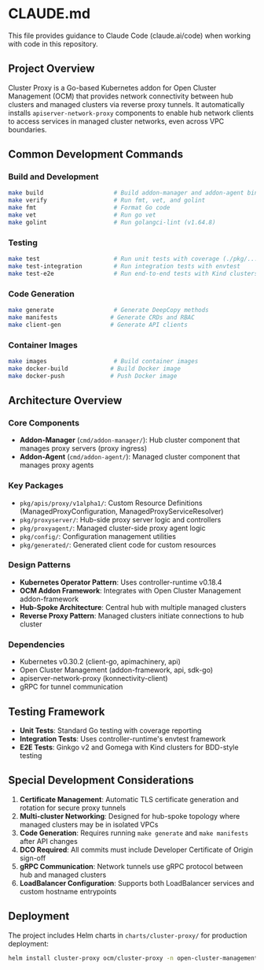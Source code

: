 # CLAUDE.md

This file provides guidance to Claude Code (claude.ai/code) when working with code in this repository.

## Project Overview

Cluster Proxy is a Go-based Kubernetes addon for Open Cluster Management (OCM) that provides network connectivity between hub clusters and managed clusters via reverse proxy tunnels. It automatically installs `apiserver-network-proxy` components to enable hub network clients to access services in managed cluster networks, even across VPC boundaries.

## Common Development Commands

### Build and Development
```bash
make build                    # Build addon-manager and addon-agent binaries
make verify                   # Run fmt, vet, and golint
make fmt                      # Format Go code
make vet                      # Run go vet
make golint                   # Run golangci-lint (v1.64.8)
```

### Testing
```bash
make test                     # Run unit tests with coverage (./pkg/...)
make test-integration         # Run integration tests with envtest
make test-e2e                 # Run end-to-end tests with Kind clusters
```

### Code Generation
```bash
make generate                 # Generate DeepCopy methods
make manifests               # Generate CRDs and RBAC
make client-gen              # Generate API clients
```

### Container Images
```bash
make images                   # Build container images
make docker-build            # Build Docker image
make docker-push             # Push Docker image
```

## Architecture Overview

### Core Components
- **Addon-Manager** (`cmd/addon-manager/`): Hub cluster component that manages proxy servers (proxy ingress)
- **Addon-Agent** (`cmd/addon-agent/`): Managed cluster component that manages proxy agents

### Key Packages
- `pkg/apis/proxy/v1alpha1/`: Custom Resource Definitions (ManagedProxyConfiguration, ManagedProxyServiceResolver)
- `pkg/proxyserver/`: Hub-side proxy server logic and controllers
- `pkg/proxyagent/`: Managed cluster-side proxy agent logic
- `pkg/config/`: Configuration management utilities
- `pkg/generated/`: Generated client code for custom resources

### Design Patterns
- **Kubernetes Operator Pattern**: Uses controller-runtime v0.18.4
- **OCM Addon Framework**: Integrates with Open Cluster Management addon-framework
- **Hub-Spoke Architecture**: Central hub with multiple managed clusters
- **Reverse Proxy Pattern**: Managed clusters initiate connections to hub cluster

### Dependencies
- Kubernetes v0.30.2 (client-go, apimachinery, api)
- Open Cluster Management (addon-framework, api, sdk-go)
- apiserver-network-proxy (konnectivity-client)
- gRPC for tunnel communication

## Testing Framework

- **Unit Tests**: Standard Go testing with coverage reporting
- **Integration Tests**: Uses controller-runtime's envtest framework
- **E2E Tests**: Ginkgo v2 and Gomega with Kind clusters for BDD-style testing

## Special Development Considerations

1. **Certificate Management**: Automatic TLS certificate generation and rotation for secure proxy tunnels
2. **Multi-cluster Networking**: Designed for hub-spoke topology where managed clusters may be in isolated VPCs
3. **Code Generation**: Requires running `make generate` and `make manifests` after API changes
4. **DCO Required**: All commits must include Developer Certificate of Origin sign-off
5. **gRPC Communication**: Network tunnels use gRPC protocol between hub and managed clusters
6. **LoadBalancer Configuration**: Supports both LoadBalancer services and custom hostname entrypoints

## Deployment

The project includes Helm charts in `charts/cluster-proxy/` for production deployment:
```bash
helm install cluster-proxy ocm/cluster-proxy -n open-cluster-management-addon --create-namespace
```